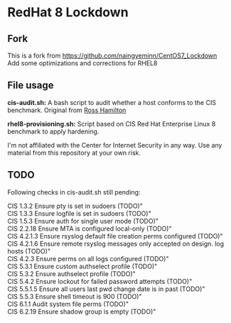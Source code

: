# RedHat 8 Lockdown

## Fork
This is a fork from https://github.com/naingyeminn/CentOS7_Lockdown  
Add some optimizations and corrections for RHEL8

## File usage
**cis-audit.sh:** A bash script to audit whether a host conforms to the CIS benchmark. Original from [Ross Hamilton](https://github.com/rosshamilton1)

**rhel8-provisioning.sh:** Script based on CIS Red Hat Enterprise Linux 8 benchmark to apply hardening.

I'm not affiliated with the Center for Internet Security in any way.
Use any material from this repository at your own risk.  

## TODO
Following checks in cis-audit.sh still pending:

CIS 1.3.2 Ensure pty is set in sudoers (TODO)"  
CIS 1.3.3 Ensure logfile is set in sudoers (TODO)"  
CIS 1.5.3 Ensure auth for single user mode (TODO)"  
CIS 2.2.18 Ensure MTA is configured local-only (TODO)"  
CIS 4.2.1.3 Ensure rsyslog default file creation perms configured (TODO)"   
CIS 4.2.1.6 Ensure remote rsyslog messages only accepted on design. log hosts (TODO)"  
CIS 4.2.3 Ensure perms on all logs configured (TODO)"  
CIS 5.3.1 Ensure custom authselect profile (TODO)"  
CIS 5.3.2 Ensure authselect profile (TODO)"  
CIS 5.4.2 Ensure lockout for failed password attempts (TODO)"  
CIS 5.5.1.5 Ensure all users last pwd change date is in past (TODO)"  
CIS 5.5.3 Ensure shell timeout is 900 (TODO)"  
CIS 6.1.1 Audit system file perms (TODO)"  
CIS 6.2.19 Ensure shadow group is empty (TODO)"  
